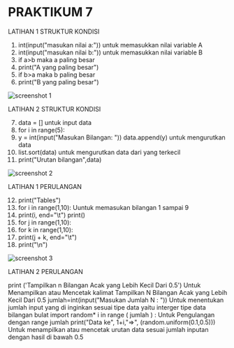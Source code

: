 # PRAKTIKUM 7
LATIHAN 1 STRUKTUR KONDISI

1. int(input("masukan nilai a:")) untuk memasukkan nilai variable A
2. int(input("masukan nilai b:")) untuk memasukkan nilai variable B
3. if a>b maka a paling besar
4. print("A yang paling besar")
5. if b>a maka b paling besar
6. print("B yang paling besar")

![screenshot  1](https://user-images.githubusercontent.com/115615983/200621825-02cec71c-df8c-4e5d-b127-8adbab4351e2.png)

LATIHAN 2 STRUKTUR KONDISI

7. data = [] untuk input data
8. for i in range(5):
9. y = int(input("Masukan Bilangan: ")) data.append(y) untuk mengurutkan data
10. list.sort(data) untuk mengurutkan data dari yang terkecil
11. print("Urutan bilangan",data)

![screenshot 2](https://user-images.githubusercontent.com/115615983/200624126-86e6da49-bf6e-4742-822c-67f37423c0de.png)


LATIHAN 1 PERULANGAN

12. print("Tables")
13. for i in range(1,10): Uuntuk memasukan bilangan 1 sampai 9
14. print(i, end="\t") print()
15. for j in range(1,10):
16. for k in range(1,10):
17. print(j + k, end="\t")
18. print("\n")

![screenshot 3](https://user-images.githubusercontent.com/115615983/200624585-6f5d5775-29fb-4329-85ec-7030006207e6.png)

LATIHAN 2 PERULANGAN

print ('Tampilkan n Bilangan Acak yang Lebih Kecil Dari 0.5') Untuk Menampilkan atau Mencetak kalimat Tampilkan N Bilangan Acak yang Lebih Kecil Dari 0.5
jumlah=int(input("Masukan Jumlah N : ")) Untuk menentukan jumlah input yang di inginkan sesuai tipe data yaitu interger tipe data bilangan bulat
import random*
i in range ( jumlah ) : Untuk Pengulangan dengan range jumlah
print("Data ke", 1+i,"=>", (random.uniform(0.1,0.5))) Untuk menampilkan atau mencetak urutan data sesuai jumlah inputan dengan hasil di bawah 0.5
